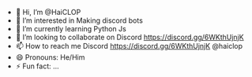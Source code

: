 - 👋 Hi, I’m @HaiCLOP
- 👀 I’m interested in Making discord bots
- 🌱 I’m currently learning Python Js
- 💞️ I’m looking to collaborate on Discord https://discord.gg/6WKthUjnjK
- 📫 How to reach me Discord https://discord.gg/6WKthUjnjK @haiclop
- 😄 Pronouns: He/Him
- ⚡ Fun fact: ...

<!---
HaiCLOP/HaiCLOP is a ✨ special ✨ repository because its `README.md` (this file) appears on your GitHub profile.
You can click the Preview link to take a look at your changes.
--->

